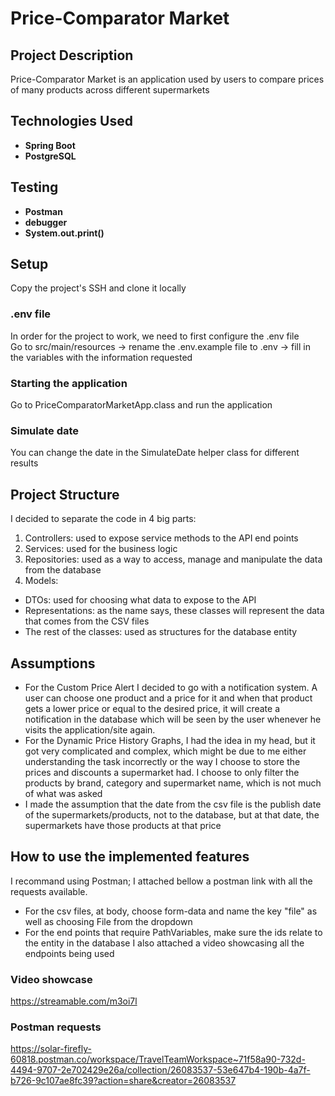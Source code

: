 # Price-Comparator Market

## Project Description
Price-Comparator Market is an application used by users to compare prices of many products across different supermarkets

## Technologies Used
- **Spring Boot**
- **PostgreSQL**

## Testing
- **Postman**
- **debugger**
- **System.out.print()**

## Setup
Copy the project's SSH and clone it locally

### .env file
In order for the project to work, we need to first configure the .env file\
Go to src/main/resources -> rename the .env.example file to .env -> fill in the variables with the information requested 

### Starting the application
Go to PriceComparatorMarketApp.class and run the application

### Simulate date
You can change the date in the SimulateDate helper class for different results

## Project Structure
I decided to separate the code in 4 big parts:
1. Controllers: used to expose service methods to the API end points
2. Services: used for the business logic
3. Repositories: used as a way to access, manage and manipulate the data from the database
4. Models:
  - DTOs: used for choosing what data to expose to the API
  - Representations: as the name says, these classes will represent the data that comes from the CSV files
  - The rest of the classes: used as structures for the database entity

## Assumptions
- For the Custom Price Alert I decided to go with a notification system. A user can choose one product and a price for it and when that product gets a lower price or equal to the desired price, it will create a notification in the database which will be seen by the user whenever he visits the application/site again.
- For the Dynamic Price History Graphs, I had the idea in my head, but it got very complicated and complex, which might be due to me either understanding the task incorrectly or the way I choose to store the prices and discounts a supermarket had. I choose to only filter the products by brand, category and supermarket name, which is not much of what was asked
- I made the assumption that the date from the csv file is the publish date of the supermarkets/products, not to the database, but at that date, the supermarkets have those products at that price 

## How to use the implemented features
I recommand using Postman; I attached bellow a postman link with all the requests available. 
  - For the csv files, at body, choose form-data and name the key "file" as well as choosing File from the dropdown
  - For the end points that require PathVariables, make sure the ids relate to the entity in the database
I also attached a video showcasing all the endpoints being used

### Video showcase
https://streamable.com/m3oi7l

### Postman requests
https://solar-firefly-60818.postman.co/workspace/TravelTeamWorkspace~71f58a90-732d-4494-9707-2e702429e26a/collection/26083537-53e647b4-190b-4a7f-b726-9c107ae8fc39?action=share&creator=26083537
